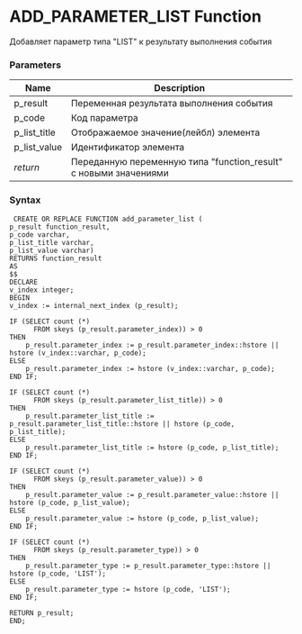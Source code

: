 # **ADD_PARAMETER_LIST Function**
Добавляет параметр типа "LIST" к результату выполнения события

### Parameters
| Name         | Description                                                      |
|--------------|------------------------------------------------------------------|
| p_result     | Переменная результата выполнения события                         |
| p_code       | Код параметра                                                    |
| p_list_title | Отображаемое значение(лейбл) элемента                            |
| p_list_value | Идентификатор элемента                                           |
| *return*     | Переданную переменную типа "function_result" с новыми значениями |

### Syntax
     CREATE OR REPLACE FUNCTION add_parameter_list (
    p_result function_result,
    p_code varchar,
    p_list_title varchar,
    p_list_value varchar)
    RETURNS function_result
    AS
    $$
    DECLARE
    v_index integer;
    BEGIN
    v_index := internal_next_index (p_result);

    IF (SELECT count (*)
          FROM skeys (p_result.parameter_index)) > 0
    THEN
        p_result.parameter_index := p_result.parameter_index::hstore || hstore (v_index::varchar, p_code);
    ELSE
        p_result.parameter_index := hstore (v_index::varchar, p_code);
    END IF;

    IF (SELECT count (*)
          FROM skeys (p_result.parameter_list_title)) > 0
    THEN
        p_result.parameter_list_title := p_result.parameter_list_title::hstore || hstore (p_code, p_list_title);
    ELSE
        p_result.parameter_list_title := hstore (p_code, p_list_title);
    END IF;

    IF (SELECT count (*)
          FROM skeys (p_result.parameter_value)) > 0
    THEN
        p_result.parameter_value := p_result.parameter_value::hstore || hstore (p_code, p_list_value);
    ELSE
        p_result.parameter_value := hstore (p_code, p_list_value);
    END IF;

    IF (SELECT count (*)
          FROM skeys (p_result.parameter_type)) > 0
    THEN
        p_result.parameter_type := p_result.parameter_type::hstore || hstore (p_code, 'LIST');
    ELSE
        p_result.parameter_type := hstore (p_code, 'LIST');
    END IF;

    RETURN p_result;
    END;
